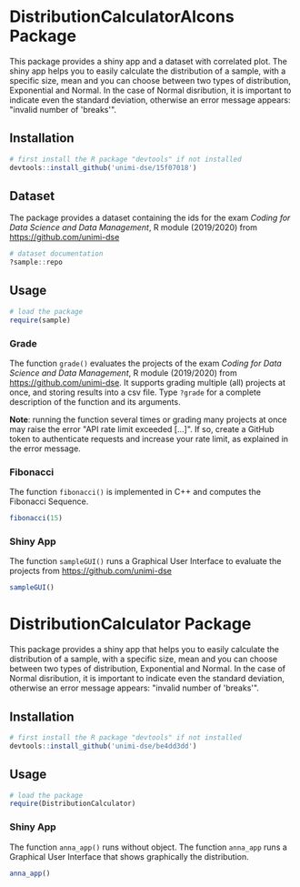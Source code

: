 # DistributionCalculatorAlcons Package

This package provides a shiny app and a dataset with correlated plot.
The shiny app helps you to easily calculate the distribution of a sample, with a specific size, mean and you can choose between two types of distribution, Exponential and Normal. 
In the case of Normal disribution, it is important to indicate even the standard deviation, otherwise an error message appears: "invalid number of 'breaks'".

## Installation

```R
# first install the R package "devtools" if not installed
devtools::install_github('unimi-dse/15f07018')
```

## Dataset

The package provides a dataset containing the ids for the exam _Coding for Data Science and Data Management_, R module (2019/2020) from https://github.com/unimi-dse

```R
# dataset documentation
?sample::repo
```

## Usage

```R
# load the package
require(sample)
```

### Grade

The function `grade()` evaluates the projects of the exam _Coding for Data Science and Data Management_, R module (2019/2020) from https://github.com/unimi-dse. It supports grading multiple (all) projects at once, and storing results into a csv file. Type `?grade` for a complete description of the function and its arguments.

__Note__: running the function several times or grading many projects at once may raise the error "API rate limit exceeded [...]". If so, create a GitHub token to authenticate requests and increase your rate limit, as explained in the error message.

### Fibonacci

The function `fibonacci()` is implemented in C++ and computes the Fibonacci Sequence.

```R
fibonacci(15)
```

### Shiny App

The function `sampleGUI()` runs a Graphical User Interface to evaluate the projects from https://github.com/unimi-dse 

```R
sampleGUI()
```

# DistributionCalculator Package

This package provides a shiny app that helps you to easily calculate the distribution of a sample, with a specific size, mean and you can choose between two types of distribution, Exponential and Normal. 
In the case of Normal disribution, it is important to indicate even the standard deviation, otherwise an error message appears: "invalid number of 'breaks'".

## Installation

```R
# first install the R package "devtools" if not installed
devtools::install_github('unimi-dse/be4dd3dd')
```

## Usage

```R
# load the package
require(DistributionCalculator)
```


### Shiny App

The function `anna_app()` runs without object.
The function `anna_app` runs a Graphical User Interface that shows graphically the distribution.

```R
anna_app()
```


